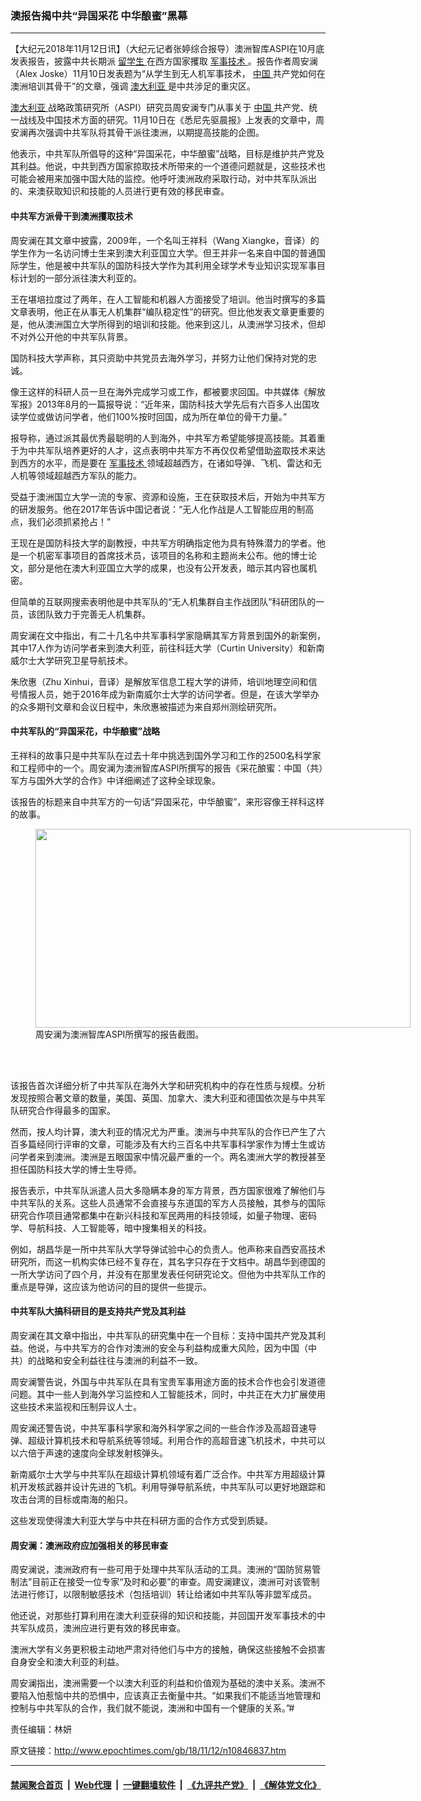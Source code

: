 ### 澳报告揭中共“异国采花 中华酿蜜”黑幕
------------------------

<p>
 【大纪元2018年11月12日讯】（大纪元记者张婷综合报导）澳洲智库ASPI在10月底发表报告，披露中共长期派
 <a href="http://www.epochtimes.com/gb/tag/%E7%95%99%E5%AD%A6%E7%94%9F.html">
  留学生
 </a>
 在西方国家攫取
 <a href="http://www.epochtimes.com/gb/tag/%E5%86%9B%E4%BA%8B%E6%8A%80%E6%9C%AF.html">
  军事技术
 </a>
 。报告作者周安澜（Alex Joske）11月10日发表题为“从学生到无人机军事技术，
 <a href="http://www.epochtimes.com/gb/tag/%E4%B8%AD%E5%9B%BD.html">
  中国
 </a>
 共产党如何在澳洲培训其骨干”的文章，强调
 <a href="http://www.epochtimes.com/gb/tag/%E6%BE%B3%E5%A4%A7%E5%88%A9%E4%BA%9A.html">
  澳大利亚
 </a>
 是中共涉足的重灾区。
</p>
<p>
 <a href="http://www.epochtimes.com/gb/tag/%E6%BE%B3%E5%A4%A7%E5%88%A9%E4%BA%9A.html">
  澳大利亚
 </a>
 战略政策研究所（ASPI）研究员周安澜专门从事关于
 <a href="http://www.epochtimes.com/gb/tag/%E4%B8%AD%E5%9B%BD.html">
  中国
 </a>
 共产党、统一战线及中国技术方面的研究。11月10日在《悉尼先驱晨报》上发表的文章中，周安澜再次强调中共军队将其骨干派往澳洲，以期提高技能的企图。
</p>
<p>
 他表示，中共军队所倡导的这种“异国采花，中华酿蜜”战略，目标是维护共产党及其利益。他说，中共到西方国家掠取技术所带来的一个道德问题就是，这些技术也可能会被用来加强中国大陆的监控。他呼吁澳洲政府采取行动，对中共军队派出的、来澳获取知识和技能的人员进行更有效的移民审查。
</p>
<h4>
 中共军方派骨干到澳洲攫取技术
</h4>
<p>
 周安澜在其文章中披露，2009年，一个名叫王祥科（Wang Xiangke，音译）的学生作为一名访问博士生来到澳大利亚国立大学。但王并非一名来自中国的普通国际学生，他是被中共军队的国防科技大学作为其利用全球学术专业知识实现军事目标计划的一部分派往澳大利亚的。
</p>
<p>
 王在堪培拉度过了两年，在人工智能和机器人方面接受了培训。他当时撰写的多篇文章表明，他正在从事无人机集群“编队稳定性”的研究。但比他发表文章更重要的是，他从澳洲国立大学所得到的培训和技能。他来到这儿，从澳洲学习技术，但却不对外公开他的中共军队背景。
</p>
<p>
 国防科技大学声称，其只资助中共党员去海外学习，并努力让他们保持对党的忠诚。
</p>
<p>
 像王这样的科研人员一旦在海外完成学习或工作，都被要求回国。中共媒体《解放军报》2013年8月的一篇报导说：“近年来，国防科技大学先后有六百多人出国攻读学位或做访问学者，他们100%按时回国，成为所在单位的骨干力量。”
</p>
<p>
 报导称，通过派其最优秀最聪明的人到海外，中共军方希望能够提高技能。其着重于为中共军队培养更好的人才，这点表明中共军方不再仅仅希望借助盗取技术来达到西方的水平，而是要在
 <a href="http://www.epochtimes.com/gb/tag/%E5%86%9B%E4%BA%8B%E6%8A%80%E6%9C%AF.html">
  军事技术
 </a>
 领域超越西方，在诸如导弹、飞机、雷达和无人机等领域超越西方军队的能力。
</p>
<p>
 受益于澳洲国立大学一流的专家、资源和设施，王在获取技术后，开始为中共军方的研发服务。他在2017年告诉中国记者说：“无人化作战是人工智能应用的制高点，我们必须抓紧抢占！”
</p>
<p>
 王现在是国防科技大学的副教授，中共军方明确指定他为具有特殊潜力的学者。他是一个机密军事项目的首席技术员，该项目的名称和主题尚未公布。他的博士论文，部分是他在澳大利亚国立大学的成果，也没有公开发表，暗示其内容也属机密。
</p>
<p>
 但简单的互联网搜索表明他是中共军队的“无人机集群自主作战团队”科研团队的一员，该团队致力于完善无人机集群。
</p>
<p>
 周安澜在文中指出，有二十几名中共军事科学家隐瞒其军方背景到国外的新案例，其中17人作为访问学者来到澳大利亚，前往科廷大学（Curtin University）和新南威尔士大学研究卫星导航技术。
</p>
<p>
 朱欣惠（Zhu Xinhui，音译）是解放军信息工程大学的讲师，培训地理空间和信号情报人员，她于2016年成为新南威尔士大学的访问学者。但是，在该大学举办的众多期刊文章和会议日程中，朱欣惠被描述为来自郑州测绘研究所。
</p>
<h4>
 中共军队的“异国采花，中华酿蜜”战略
</h4>
<p>
 王祥科的故事只是中共军队在过去十年中挑选到国外学习和工作的2500名科学家和工程师中的一个。周安澜为澳洲智库ASPI所撰写的报告《采花酿蜜：中国（共）军方与国外大学的合作》中详细阐述了这种全球现象。
</p>
<p>
 该报告的标题来自中共军方的一句话“异国采花，中华酿蜜”，来形容像王祥科这样的故事。
</p>
<figure class="wp-caption aligncenter" id="attachment_10846852" style="width: 600px">
 <a href="http://i.epochtimes.com/assets/uploads/2018/11/Screen-Shot-2018-11-12-at-13.25.23-e1542025671350.png">
  <img alt="" class="size-large wp-image-10846852" height="318" src="http://i.epochtimes.com/assets/uploads/2018/11/Screen-Shot-2018-11-12-at-13.25.23-600x318.png" width="600"/>
 </a>
 <br/><figcaption class="wp-caption-text">
  周安澜为澳洲智库ASPI所撰写的报告截图。
 </figcaption><br/>
</figure><br/>
<p>
 该报告首次详细分析了中共军队在海外大学和研究机构中的存在性质与规模。分析发现按照合著文章的数量，美国、英国、加拿大、澳大利亚和德国依次是与中共军队研究合作得最多的国家。
</p>
<p>
 然而，按人均计算，澳大利亚的情况尤为严重。澳洲与中共军队的合作已产生了六百多篇经同行评审的文章，可能涉及有大约三百名中共军事科学家作为博士生或访问学者来到澳洲。澳洲是五眼国家中情况最严重的一个。两名澳洲大学的教授甚至担任国防科技大学的博士生导师。
</p>
<p>
 报告表示，中共军队派遣人员大多隐瞒本身的军方背景，西方国家很难了解他们与中共军队的关系。这些人员通常不会直接与东道国的军方人员接触，其参与的国际研究合作项目通常都集中在新兴科技和军民两用的科技领域，如量子物理、密码学、导航科技、人工智能等，暗中搜集相关的科技。
</p>
<p>
 例如，胡昌华是一所中共军队大学导弹试验中心的负责人。他声称来自西安高技术研究所，而这一机构实体已经不复存在，其名字只存在于文档中。胡昌华到德国的一所大学访问了四个月，并没有在那里发表任何研究论文。但他为中共军队工作的重点是导弹，这应该为他访问的目的提供一些提示。
</p>
<h4>
 中共军队大搞科研目的是支持共产党及其利益
</h4>
<p>
 周安澜在其文章中指出，中共军队的研究集中在一个目标：支持中国共产党及其利益。他说，与中共军方的合作对澳洲的安全与利益构成重大风险，因为中国（中共）的战略和安全利益往往与澳洲的利益不一致。
</p>
<p>
 周安澜警告说，外国与中共军队在具有宝贵军事用途方面的技术合作也会引发道德问题。其中一些人到海外学习监控和人工智能技术，同时，中共正在大力扩展使用这些技术来监视和压制异议人士。
</p>
<p>
 周安澜还警告说，中共军事科学家和海外科学家之间的一些合作涉及高超音速导弹、超级计算机技术和导航系统等领域。利用合作的高超音速飞机技术，中共可以以六倍于声速的速度向全球发射核弹头。
</p>
<p>
 新南威尔士大学与中共军队在超级计算机领域有着广泛合作。中共军方用超级计算机开发核武器并设计先进的飞机。利用导弹导航系统，中共军队可以更好地跟踪和攻击台湾的目标或南海的船只。
</p>
<p>
 这些发现使得澳大利亚大学与中共在科研方面的合作方式受到质疑。
</p>
<h4>
 周安澜：澳洲政府应加强相关的移民审查
</h4>
<p>
 周安澜说，澳洲政府有一些可用于处理中共军队活动的工具。澳洲的“国防贸易管制法”目前正在接受一位专家“及时和必要”的审查。周安澜建议，澳洲可对该管制法进行修订，以限制敏感技术（包括培训）转让给诸如中共军队等非盟军成员。
</p>
<p>
 他还说，对那些打算利用在澳大利亚获得的知识和技能，并回国开发军事技术的中共军队成员，澳洲应进行更有效的移民审查。
</p>
<p>
 澳洲大学有义务更积极主动地严肃对待他们与中方的接触，确保这些接触不会损害自身安全和澳大利亚的利益。
</p>
<p>
 周安澜指出，澳洲需要一个以澳大利亚的利益和价值观为基础的澳中关系。澳洲不要陷入怕惹恼中共的恐惧中，应该真正去衡量中共。“如果我们不能适当地管理和控制与中共军队的合作，我们就不能说，澳洲和中国有一个健康的关系。”#
</p>
<p>
 责任编辑：林妍
</p>

原文链接：http://www.epochtimes.com/gb/18/11/12/n10846837.htm


------------------------
#### [禁闻聚合首页](https://github.com/gfw-breaker/banned-news/blob/master/README.md) &nbsp;|&nbsp; [Web代理](https://github.com/gfw-breaker/open-proxy/blob/master/README.md) &nbsp;|&nbsp; [一键翻墙软件](https://github.com/gfw-breaker/nogfw/blob/master/README.md) &nbsp;|&nbsp; [《九评共产党》](https://github.com/gfw-breaker/9ping.md/blob/master/README.md#九评之一评共产党是什么) &nbsp;|&nbsp; [《解体党文化》](https://github.com/gfw-breaker/jtdwh.md/blob/master/README.md#绪论)